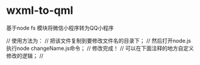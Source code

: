 # wxml-to-qml
基于node fs 模块将微信小程序转为QQ小程序

// 使用方法为：
// 把该文件复制到要修改文件名的目录下；
// 然后打开node.js执行node changeName.js命令；
// 修改完成！
// 可以在下面注释的地方自定义修改的逻辑；
//